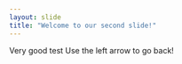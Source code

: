 ```yaml
---
layout: slide
title: "Welcome to our second slide!"
---
```

Very good test
Use the left arrow to go back!

